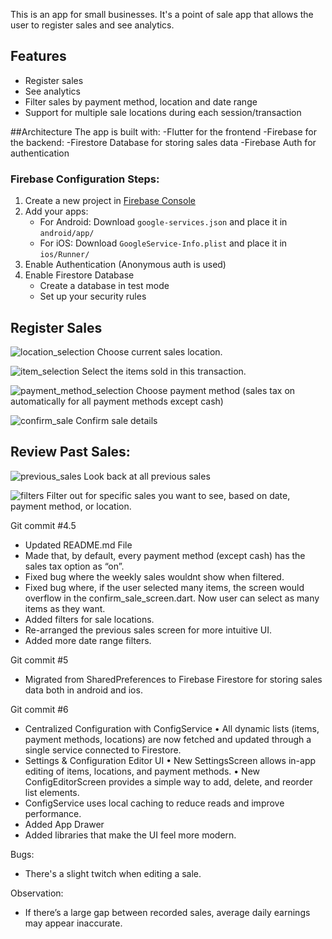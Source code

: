 This is an app for small businesses. It's a point of sale app that allows the user to register sales and see analytics.

## Features

- Register sales
- See analytics
- Filter sales by payment method, location and date range
- Support for multiple sale locations during each session/transaction

##Architecture
The app is built with:
-Flutter for the frontend
-Firebase for the backend:
  -Firestore Database for storing sales data
  -Firebase Auth for authentication

### Firebase Configuration Steps:

1. Create a new project in [Firebase Console](https://console.firebase.google.com/)
2. Add your apps:
   - For Android: Download `google-services.json` and place it in `android/app/`
   - For iOS: Download `GoogleService-Info.plist` and place it in `ios/Runner/`
3. Enable Authentication (Anonymous auth is used)
4. Enable Firestore Database
   - Create a database in test mode
   - Set up your security rules


## Register Sales

![location_selection](https://github.com/user-attachments/assets/3313005d-6eac-46f7-b34f-39742659b97a)
Choose current sales location.

![item_selection](https://github.com/user-attachments/assets/d62db180-b052-411e-b006-d7ec7497a61d)
Select the items sold in this transaction.

![payment_method_selection](https://github.com/user-attachments/assets/7a019869-2cfb-45cf-8e49-ef0f40f33ef0)
Choose payment method
  (sales tax on automatically for all payment methods except cash)

![confirm_sale](https://github.com/user-attachments/assets/36dec941-f649-4df2-9b34-fd518d9ddb96)
Confirm sale details

## Review Past Sales:

![previous_sales](https://github.com/user-attachments/assets/ed92f96f-c774-4219-b675-df03e21e44a3)
Look back at all previous sales

![filters](https://github.com/user-attachments/assets/02d85fc1-d879-4fff-bbbe-542cc82c3b6e)
Filter out for specific sales you want to see, based on date, payment method, or location.

Git commit #4.5

- Updated README.md File
- Made that, by default, every payment method (except cash) has the sales tax option as “on”. 
- Fixed bug where the weekly sales wouldnt show when filtered.
- Fixed bug where, if the user selected many items, the screen would overflow in the confirm_sale_screen.dart. Now user can select as many items as they want.
- Added filters for sale locations.
- Re-arranged the previous sales screen for more intuitive UI.
- Added more date range filters.

Git commit #5

- Migrated from SharedPreferences to Firebase Firestore for storing sales data both in android and ios.

Git commit #6

- Centralized Configuration with ConfigService
	•	All dynamic lists (items, payment methods, locations) are now fetched and updated through a single service connected to Firestore.
- Settings & Configuration Editor UI
	•	New SettingsScreen allows in-app editing of items, locations, and payment methods.
	•	New ConfigEditorScreen provides a simple way to add, delete, and reorder list elements.
- ConfigService uses local caching to reduce reads and improve performance.
- Added App Drawer
- Added libraries that make the UI feel more modern.

Bugs:
- There's a slight twitch when editing a sale.

Observation:
- If there’s a large gap between recorded sales, average daily earnings may appear inaccurate.